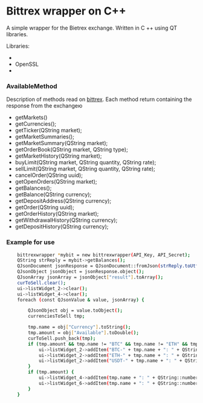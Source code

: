 # Bittrex wrapper on C++
A simple wrapper for the Biеtrex exchange. Written in C ++ using QT libraries.

Libraries:
  - <QNetworkAccessManager>
  - OpenSSL
  - <QEventLoop>

### AvailableMethod
Description of methods read on [bittrex](https://bittrex.com/Home/Api).
Each method return <QString> containing the response from the exchangeю
  - getMarkets()
  - getCurrencies();
  - getTicker(QString market);
  - getMarketSummaries();
  - getMarketSummary(QString market);
  - getOrderBook(QString market, QString type);
  - getMarketHistory(QString market);
  - buyLimit(QString market, QString quantity, QString rate);
  - sellLimit(QString market, QString quantity, QString rate);
  - cancelOrder(QString uuid);
  - getOpenOrders(QString market);
  - getBalances();
  - getBalance(QString currency);
  - getDepositAddress(QString currency);
  - getOrder(QString uuid);
  - getOrderHistory(QString market);
  - getWithdrawalHistory(QString currency);
  - getDepositHistory(QString currency);


### Example for use

```sh
    bittrexwrapper *mybit = new bittrexwrapper(API_Key, API_Secret);
    QString strReply = mybit->getBalances();
    QJsonDocument jsonResponse = QJsonDocument::fromJson(strReply.toUtf8());
    QJsonObject jsonObject = jsonResponse.object();
    QJsonArray jsonArray = jsonObject["result"].toArray();
    curToSell.clear();
    ui->listWidget_2->clear();
    ui->listWidget_4->clear();
    foreach (const QJsonValue & value, jsonArray) {

        QJsonObject obj = value.toObject();
        currenciesToSell tmp;

        tmp.name = obj["Currency"].toString();
        tmp.amount = obj["Available"].toDouble();
        curToSell.push_back(tmp);
        if (tmp.amount && tmp.name != "BTC" && tmp.name != "ETH" && tmp.name != "USDT") {
            ui->listWidget_2->addItem("BTC-" + tmp.name + ": " + QString::number(tmp.amount));
            ui->listWidget_2->addItem("ETH-" + tmp.name + ": " + QString::number(tmp.amount));
            ui->listWidget_2->addItem("USDT-" + tmp.name + ": " + QString::number(tmp.amount));
        }
        if (tmp.amount) {
            ui->listWidget_4->addItem(tmp.name + ": " + QString::number(tmp.amount));
            ui->listWidget_6->addItem(tmp.name + ": " + QString::number(tmp.amount));
        }
    }

```
